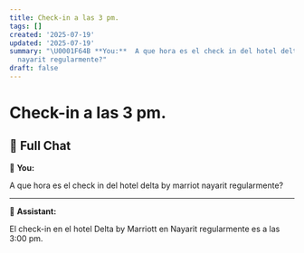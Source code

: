 ```yaml
---
title: Check-in a las 3 pm.
tags: []
created: '2025-07-19'
updated: '2025-07-19'
summary: "\U0001F64B **You:**  A que hora es el check in del hotel delta by marriot
  nayarit regularmente?"
draft: false
---
```


# Check-in a las 3 pm.

## 🧠 Full Chat

🙋 **You:**

A que hora es el check in del hotel delta by marriot nayarit regularmente?

---

🤖 **Assistant:**

El check-in en el hotel Delta by Marriott en Nayarit regularmente es a las 3:00 pm.
